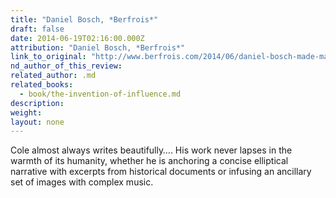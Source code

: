 ```yaml
---
title: "Daniel Bosch, *Berfrois*"
draft: false
date: 2014-06-19T02:16:00.000Z
attribution: "Daniel Bosch, *Berfrois*"
link_to_original: "http://www.berfrois.com/2014/06/daniel-bosch-made-man/"
nd_author_of_this_review:
related_author: .md
related_books:
  - book/the-invention-of-influence.md
description:
weight:
layout: none
---
```

Cole almost always writes beautifully…. His work never lapses in the warmth of its humanity, whether he is anchoring a concise elliptical narrative with excerpts from historical documents or infusing an ancillary set of images with complex music.

